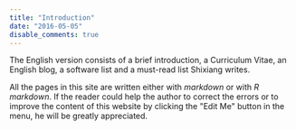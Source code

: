 ```yaml
---
title: "Introduction"
date: "2016-05-05"
disable_comments: true
---
```


The English version consists of a brief introduction, a Curriculum Vitae, an English blog, a software list and a must-read list Shixiang writes.

All the pages in this site are written either with *markdown* or with *R markdown*. If the reader could help the author to correct the errors or to improve the content of this website by clicking the "Edit Me" button in the menu, he will be greatly appreciated.
